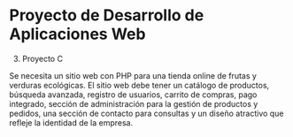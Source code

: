 # Proyecto de Desarrollo de Aplicaciones Web

3. Proyecto C

Se necesita un sitio web con PHP para una tienda online de frutas y verduras ecológicas. 
El sitio web debe tener un catálogo de productos, búsqueda avanzada, registro de 
usuarios, carrito de compras, pago integrado, sección de administración para la gestión 
de productos y pedidos, una sección de contacto para consultas y un diseño atractivo 
que refleje la identidad de la empresa.
